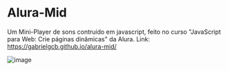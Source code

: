 # Alura-Mid
Um Mini-Player de sons contruído em javascript, feito no curso "JavaScript para Web: Crie páginas dinâmicas" da Alura.
Link: https://gabrielgcb.github.io/alura-mid/


![image](https://github.com/gabrielgcb/alura-mid/assets/109290690/a23d64b5-e0fa-465d-9506-dba2398413af)


